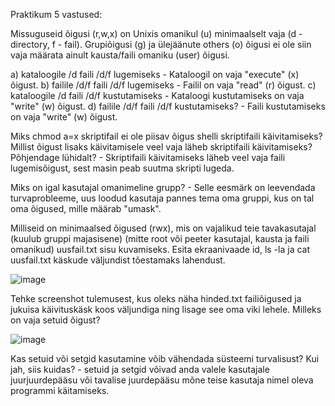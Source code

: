 Praktikum 5 vastused:

Missuguseid õigusi (r,w,x) on Unixis omanikul (u) minimaalselt vaja (d - directory, f - fail). Grupiõigusi (g) ja ülejäänute others (o) õigusi ei ole siin vaja määrata ainult kausta/faili omaniku (user) õigusi.

a) kataloogile /d faili /d/f lugemiseks - Kataloogil on vaja "execute" (x) õigust.
b) failile /d/f faili /d/f lugemiseks - Failil on vaja "read" (r) õigust.
c) kataloogile /d faili /d/f kustutamiseks - Kataloogi kustutamiseks on vaja "write" (w) õigust.
d) failile /d/f faili /d/f kustutamiseks? - Faili kustutamiseks on vaja "write" (w) õigust.

Miks chmod a=x skriptifail ei ole piisav õigus shelli skriptifaili käivitamiseks? Millist õigust lisaks käivitamisele veel vaja läheb skriptifaili käivitamiseks? Põhjendage lühidalt? - Skriptifaili käivitamiseks läheb veel vaja faili lugemisõigust, sest masin peab suutma skripti lugeda.

Miks on igal kasutajal omanimeline grupp? - Selle eesmärk on leevendada turvaprobleeme, uus loodud kasutaja pannes tema oma gruppi, kus on tal oma õigused, mille määrab "umask".

Milliseid on minimaalsed õigused (rwx), mis on vajalikud teie tavakasutajal (kuulub gruppi majasisene) (mitte root või peeter kasutajal, kausta ja faili omanikud) uusfail.txt sisu kuvamiseks. Esita ekraanivaade id, ls -la ja cat uusfail.txt käskude väljundist tõestamaks lahendust. 

![image](https://user-images.githubusercontent.com/92860669/192531475-27941f1d-efd5-4fbc-8b38-e3552106a059.png)

Tehke screenshot tulemusest, kus oleks näha hinded.txt failiõigused ja jukuisa käivituskäsk koos väljundiga ning lisage see oma viki lehele. Milleks on vaja setuid õigust?

![image](https://user-images.githubusercontent.com/92860669/195081250-69e98239-18cc-4990-95c9-da65e2aa7d8d.png)

Kas setuid või setgid kasutamine võib vähendada süsteemi turvalisust? Kui jah, siis kuidas? - setuid ja setgid võivad anda valele kasutajale juurjuurdepääsu või tavalise juurdepääsu mõne teise kasutaja nimel oleva programmi käitamiseks.
